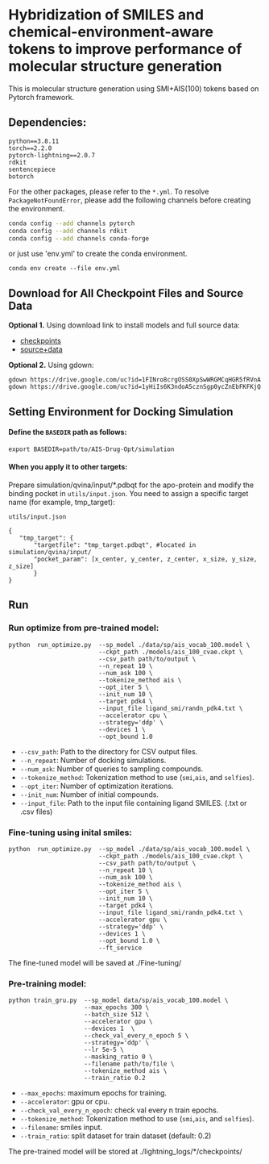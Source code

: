 Hybridization of SMILES and chemical-environment-aware tokens to improve performance of molecular structure generation
===
This is molecular structure generation using SMI+AIS(100) tokens based on Pytorch framework.

## Dependencies:
```pip-requirements
python==3.8.11
torch==2.2.0
pytorch-lightning==2.0.7
rdkit
sentencepiece
botorch
```
For the other packages, please refer to the `*.yml`. To resolve  `PackageNotFoundError`, please add the following channels before creating the environment. 

```bash
conda config --add channels pytorch
conda config --add channels rdkit
conda config --add channels conda-forge
```
or just use 'env.yml' to create the conda environment.
```
conda env create --file env.yml
```

## Download for All Checkpoint Files and Source Data
**Optional 1.** Using download link to install models and full source data:
   - [checkpoints<sub>](https://docs.google.com/uc?export=download&id=1FINro8crgOSS0XpSwWRGMCqHGR5fRVnA) 
   - [source+data<sub>](https://docs.google.com/uc?export=download&id=1yHiIs6K3ndoA5cznSgp0ycZnEbFKFKjQ)

**Optional 2.** Using gdown:
```
gdown https://drive.google.com/uc?id=1FINro8crgOSS0XpSwWRGMCqHGR5fRVnA
gdown https://drive.google.com/uc?id=1yHiIs6K3ndoA5cznSgp0ycZnEbFKFKjQ
```
 
## Setting Environment for Docking Simulation
#### Define the `BASEDIR` path as follows:
```
export BASEDIR=path/to/AIS-Drug-Opt/simulation
```
#### When you apply it to other targets:
Prepare simulation/qvina/input/*.pdbqt for the apo-protein and modify the binding pocket in `utils/input.json`.
You need to assign a specific target name (for example, tmp_target):
```
utils/input.json

{
   "tmp_target": {
       "targetfile": "tmp_target.pdbqt", #located in simulation/qvina/input/
       "pocket_param": [x_center, y_center, z_center, x_size, y_size, z_size]
       }
}
```

## Run
### Run optimize from pre-trained model:
```
python  run_optimize.py  --sp_model ./data/sp/ais_vocab_100.model \
                         --ckpt_path ./models/ais_100_cvae.ckpt \
                         --csv_path path/to/output \
                         --n_repeat 10 \
                         --num_ask 100 \
                         --tokenize_method ais \
                         --opt_iter 5 \
                         --init_num 10 \
                         --target pdk4 \
                         --input_file ligand_smi/randn_pdk4.txt \
                         --accelerator cpu \
                         --strategy='ddp' \
                         --devices 1 \
                         --opt_bound 1.0
```
* `--csv_path`: Path to the directory for CSV output files.
* `--n_repeat`: Number of docking simulations.
* `--num_ask`: Number of queries to sampling compounds.
* `--tokenize_method`: Tokenization method to use (`smi`,`ais`, and `selfies`).
* `--opt_iter`: Number of optimization iterations.
* `--init_num`: Number of initial compounds.
* `--input_file`: Path to the input file containing ligand SMILES. (.txt or .csv files)

### Fine-tuning using inital smiles:
```
python  run_optimize.py  --sp_model ./data/sp/ais_vocab_100.model \
                         --ckpt_path ./models/ais_100_cvae.ckpt \
                         --csv_path path/to/output \
                         --n_repeat 10 \
                         --num_ask 100 \
                         --tokenize_method ais \
                         --opt_iter 5 \ 
                         --init_num 10 \                     
                         --target pdk4 \
                         --input_file ligand_smi/randn_pdk4.txt \                      
                         --accelerator gpu \
                         --strategy='ddp' \                  
                         --devices 1 \
                         --opt_bound 1.0 \
                         --ft_service                     
``` 

The fine-tuned model will be saved at ./Fine-tuning/
 
### Pre-training model:
```
python train_gru.py  --sp_model data/sp/ais_vocab_100.model \
                     --max_epochs 300 \
                     --batch_size 512 \
                     --accelerator gpu \
                     --devices 1  \
                     --check_val_every_n_epoch 5 \
                     --strategy='ddp' \
                     --lr 5e-5 \
                     --masking_ratio 0 \
                     --filename path/to/file \
                     --tokenize_method ais \
                     --train_ratio 0.2
```
* `--max_epochs`: maximum epochs for training.
* `--accelerator`: gpu or cpu.
* `--check_val_every_n_epoch`: check val every n train epochs.
* `--tokenize_method`: Tokenization method to use (`smi`,`ais`, and `selfies`).
* `--filename`: smiles input.
* `--train_ratio`: split dataset for train dataset (default: 0.2)

The pre-trained model will be stored at ./lightning_logs/*/checkpoints/
